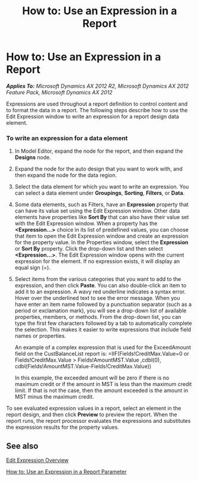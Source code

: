 ﻿---
title: 'How to: Use an Expression in a Report'
TOCTitle: 'How to: Use an Expression in a Report'
ms:assetid: d7c98d1f-d515-4821-8e49-a95781a350d8
ms:mtpsurl: https://technet.microsoft.com/en-us/library/Hh533449(v=AX.60)
ms:contentKeyID: 39056465
ms.date: 11/07/2012
mtps_version: v=AX.60
---

# How to: Use an Expression in a Report 


_**Applies To:** Microsoft Dynamics AX 2012 R2, Microsoft Dynamics AX 2012 Feature Pack, Microsoft Dynamics AX 2012_

Expressions are used throughout a report definition to control content and to format the data in a report. The following steps describe how to use the Edit Expression window to write an expression for a report design data element.

### To write an expression for a data element

1.  In Model Editor, expand the node for the report, and then expand the **Designs** node.

2.  Expand the node for the auto design that you want to work with, and then expand the node for the data region.

3.  Select the data element for which you want to write an expression. You can select a data element under **Groupings**, **Sorting**, **Filters**, or **Data**.

4.  Some data elements, such as Filters, have an **Expression** property that can have its value set using the Edit Expression window. Other data elements have properties like **Sort By** that can also have their value set with the Edit Expression window. When a property has the **\<Expression…\>** choice in its list of predefined values, you can choose that item to open the Edit Expression window and create an expression for the property value. In the Properties window, select the **Expression** or **Sort By** property. Click the drop-down list and then select **\<Expression…\>**. The Edit Expression window opens with the current expression for the element. If no expression exists, it will display an equal sign (=).

5.  Select items from the various categories that you want to add to the expression, and then click **Paste**. You can also double-click an item to add it to an expression. A wavy red underline indicates a syntax error. Hover over the underlined text to see the error message. When you have enter an item name followed by a punctuation separator (such as a period or exclamation mark), you will see a drop-down list of available properties, members, or methods. From the drop-down list, you can type the first few characters followed by a tab to automatically complete the selection. This makes it easier to write expressions that include field names or properties.
    
    An example of a complex expression that is used for the ExceedAmount field on the CustBalanceList report is: =IIF(Fields\!CreditMax.Value=0 or Fields\!CreditMax.Value \> Fields\!AmountMST.Value ,cdbl(0), cdbl(Fields\!AmountMST.Value-Fields\!CreditMax.Value))
    
    In this example, the exceeded amount will be zero if there is no maximum credit or if the amount in MST is less than the maximum credit limit. If that is not the case, then the amount exceeded is the amount in MST minus the maximum credit.

To see evaluated expression values in a report, select an element in the report design, and then click **Preview** to preview the report. When the report runs, the report processor evaluates the expressions and substitutes the expression results for the property values.

## See also

[Edit Expression Overview](edit-expression-overview.md)

[How to: Use an Expression in a Report Parameter](how-to-use-an-expression-in-a-report-parameter.md)

